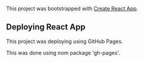This project was bootstrapped with [Create React App](https://github.com/facebook/create-react-app).

## Deploying React App

This project was deploying using GitHub Pages.

This was done using nom package 'gh-pages'.
